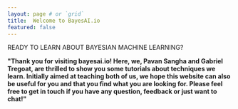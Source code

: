 ```yaml
---
layout: page # or `grid`
title:  Welcome to BayesAI.io
featured: false
---
```

READY TO LEARN ABOUT BAYESIAN MACHINE LEARNING?

**"Thank you for visiting bayesai.io! Here, we, Pavan Sangha and Gabriel Tregoat, are thrilled to show you some tutorials about techniques we learn. Initially aimed at teaching both of us, we hope this website can also be useful for you and that you find what you are looking for. Please feel free to get in touch if you have any question, feedback or just want to chat!"**
